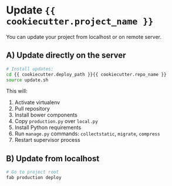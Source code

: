# Update `{{ cookiecutter.project_name }}`

You can update your project from localhost or on remote server.

## A) Update directly on the server ##

```bash
# Install updates:
cd {{ cookiecutter.deploy_path }}{{ cookiecutter.repo_name }}
source update.sh
```

This will:

1. Activate virtualenv
2. Pull repository
3. Install bower components
4. Copy `production.py` over `local.py`
5. Install Python requirements
6. Run `manage.py` commands: `collectstatic`, `migrate`, `compress`
7. Restart supervisor process


## B) Update from localhost ##

```bash
# Go to project root
fab production deploy
```
